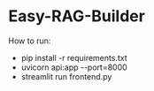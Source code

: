 # Easy-RAG-Builder

How to run:
- pip install -r requirements.txt
- uvicorn api:app --port=8000
- streamlit run frontend.py

